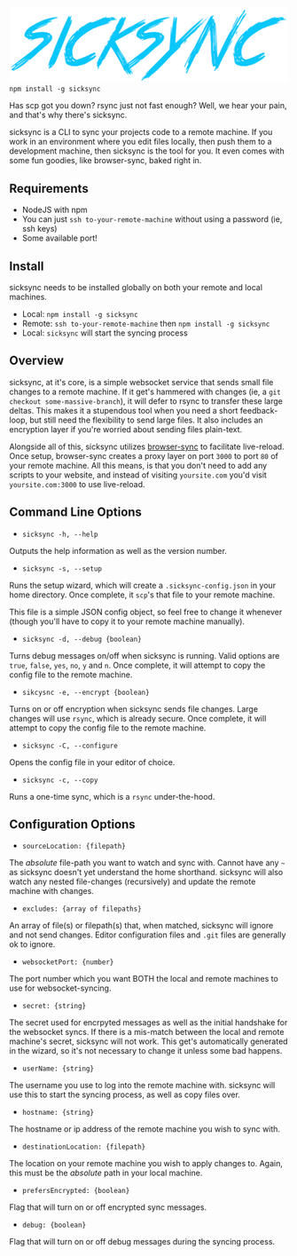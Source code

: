 ![sicksync](https://raw.githubusercontent.com/adnexus/sicksync/master/img/sicksync.png)
`npm install -g sicksync`

Has scp got you down? rsync just not fast enough? Well, we hear your pain, and that's why there's sicksync.

sicksync is a CLI to sync your projects code to a remote machine. If you work in an environment where you edit files locally, then push them to a development machine, then sicksync is the tool for you. It even comes with some fun goodies, like browser-sync, baked right in.

## Requirements

- NodeJS with npm
- You can just `ssh to-your-remote-machine` without using a password (ie, ssh keys)
- Some available port!

## Install
sicksync needs to be installed globally on both your remote and local machines.

- Local: `npm install -g sicksync`
- Remote: `ssh to-your-remote-machine` then `npm install -g sicksync`
- Local: `sicksync` will start the syncing process

## Overview
sicksync, at it's core, is a simple websocket service that sends small file changes to a remote machine. If it get's hammered with changes (ie, a `git checkout some-massive-branch`), it will defer to rsync to transfer these large deltas. This makes it a stupendous tool when you need a short feedback-loop, but still need the flexibility to send large files. It also includes an encryption layer if you're worried about sending files plain-text.

Alongside all of this, sicksync utilizes [browser-sync](http://www.browsersync.io/) to facilitate live-reload. Once setup, browser-sync creates a proxy layer on port `3000` to port `80` of your remote machine. All this means, is that you don't need to add any scripts to your website, and instead of visiting `yoursite.com` you'd visit `yoursite.com:3000` to use live-reload.

## Command Line Options

- `sicksync -h, --help`

Outputs the help information as well as the version number.

- `sicksync -s, --setup`

Runs the setup wizard, which will create a `.sicksync-config.json` in your home directory. Once complete, it `scp`'s that file to your remote machine.

This file is a simple JSON config object, so feel free to change it whenever (though you'll have to copy it to your remote machine manually).

- `sicksync -d, --debug {boolean}`

Turns debug messages on/off when sicksync is running. Valid options are `true`, `false`, `yes`, `no`, `y` and `n`. Once complete, it will attempt to copy the config file to the remote machine.

- `sikcysnc -e, --encrypt {boolean}`

Turns on or off encryption when sicksync sends file changes. Large changes will use `rsync`, which is already secure. Once complete, it will attempt to copy the config file to the remote machine.

- `sicksync -C, --configure`

Opens the config file in your editor of choice.

- `sicksync -c, --copy`

Runs a one-time sync, which is a `rsync` under-the-hood.

## Configuration Options

- `sourceLocation: {filepath}`

The *absolute* file-path you want to watch and sync with. Cannot have any `~` as sicksync doesn't yet understand the home shorthand. sicksync will also watch any nested file-changes (recursively) and update the remote machine with changes.

- `excludes: {array of filepaths}`

An array of file(s) or filepath(s) that, when matched, sicksync will ignore and not send changes. Editor configuration files and `.git` files are generally ok to ignore.

- `websocketPort: {number}`

The port number which you want BOTH the local and remote machines to use for websocket-syncing.

- `secret: {string}`

The secret used for encrpyted messages as well as the initial handshake for the websocket syncs. If there is a mis-match between the local and remote machine's secret, sicksync will not work. This get's automatically generated in the wizard, so it's not necessary to change it unless some bad happens.

- `userName: {string}`

The username you use to log into the remote machine with. sicksync will use this to start the syncing process, as well as copy files over.

- `hostname: {string}`

The hostname or ip address of the remote machine you wish to sync with.

- `destinationLocation: {filepath}`

The location on your remote machine you wish to apply changes to. Again, this must be the *absolute* path in your local machine.

- `prefersEncrypted: {boolean}`

Flag that will turn on or off encrypted sync messages.

- `debug: {boolean}`

Flag that will turn on or off debug messages during the syncing process.

